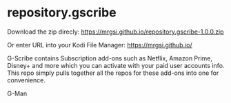 # repository.gscribe

Download the zip direcly: 
https://mrgsi.github.io/repository.gscribe-1.0.0.zip

Or enter URL into your Kodi File Manager:
https://mrgsi.github.io/

G-Scribe contains Subscription add-ons such as Netflix, Amazon Prime, Disney+ and more which you can activate with your paid user accounts info. This repo simply pulls together all the repos for these add-ons into one for convenience. 

G-Man
 
